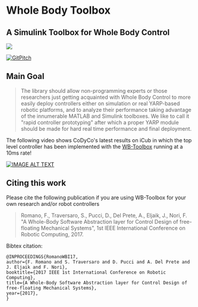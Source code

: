 <!-- <h1 style="text-align: center">Whole Body Toolbox</h1>
<h3 style="text-align: center">A Simulink Toolbox for Whole Body Control</h3> -->

# Whole Body Toolbox

## A Simulink Toolbox for Whole Body Control

![](http://drive.google.com/uc?export=view&id=0B6zDGh11iY6oc0gtM0lMdDNweWM)

[![GitPitch](https://gitpitch.com/assets/badge.svg)](https://gitpitch.com/robotology/WB-Toolbox?grs=github)

## Main Goal

> The library should allow non-programming experts or those researchers just getting acquainted with Whole Body Control to more easily deploy controllers either on simulation or real YARP-based robotic platforms, and to analyze their performance taking advantage of the innumerable MATLAB and Simulink toolboxes. We like to call it "rapid controller prototyping" after which a proper YARP module should be made for hard real time performance and final deployment.

The following video shows CoDyCo's latest results on iCub in which the top level controller has been implemented with the [WB-Toolbox](https://github.com/robotology/WB-Toolbox) running at a 10ms rate!

[![IMAGE ALT TEXT](http://img.youtube.com/vi/VrPBSSQEr3A/0.jpg)](https://youtu.be/UXU3KSa201o "iCub balancing on one foot via external force control and interacting with humans")

## Citing this work

Please cite the following publication if you are using WB-Toolbox for your own research and/or robot controllers

> Romano, F., Traversaro, S., Pucci, D., Del Prete, A., Eljaik, J., Nori, F. "A Whole-Body Software Abstraction layer for Control Design of free-floating Mechanical Systems", 1st IEEE International Conference on Robotic Computing, 2017.

Bibtex citation:

```
@INPROCEEDINGS{RomanoWBI17,
author={F. Romano and S. Traversaro and D. Pucci and A. Del Prete and J. Eljaik and F. Nori},
booktitle={2017 IEEE 1st International Conference on Robotic Computing},
title={A Whole-Body Software Abstraction layer for Control Design of free-floating Mechanical Systems},
year={2017},
}
```
